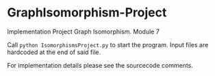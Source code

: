 # GraphIsomorphism-Project
Implementation Project Graph Isomorphism. Module 7

Call `python IsomorphismsProject.py` to start the program. Input files are hardcoded at the end of said file.

For implementation details please see the sourcecode comments.
